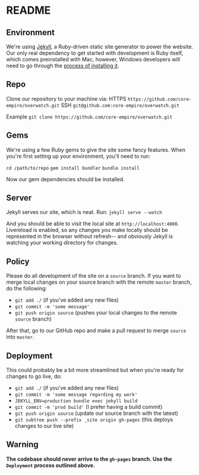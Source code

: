 # README

## Environment
We're using [Jekyll](https://jekyllrb.com/), a Ruby-driven static site generator to power the website. Our only real dependency to get started with development is Ruby itself, which comes preinstalled with Mac, however, Windows developers will need to go through the [process of installing it](https://rubyinstaller.org/).

## Repo
Clone our repository to your machine via:
HTTPS `https://github.com/core-empire/overwatch.git`
SSH `git@github.com:core-empire/overwatch.git`

Example `git clone https://github.com/core-empire/overwatch.git`

## Gems
We're using a few Ruby gems to give the site some fancy features. When you're first setting up your environment, you'll need to run:

`cd /path/to/repo`
`gem install bundler`
`bundle install`

Now our gem dependencies should be installed.

## Server
Jekyll serves our site, which is neat. Run:
`jekyll serve --watch`

And you should be able to visit the local site at `http://localhost:4000`. Livereload is enabled, so any changes you make locally should be represented in the browser without refresh-- and obviously Jekyll is watching your working directory for changes.

## Policy
Please do all development of the site on a `source` branch.
If you want to merge local changes on your source branch with the remote `master` branch, do the following:
- `git add ./` (if you've added any new files)
- `git commit -m 'some message'`
- `git push origin source` (pushes your local changes to the remote `source` branch)

After that, go to our GitHub repo and make a pull request to merge `source` into `master`.

## Deployment
This could probably be a bit more streamlined but when you're ready for changes to go live, do:

- `git add ./` (if you've added any new files)
- `git commit -m 'some message regarding my work'`
- `JEKYLL_ENV=production bundle exec jekyll build`
- `git commit -m 'prod build'` (I prefer having a build commit)
- `git push origin source` (update our source branch with the latest)
- `git subtree push --prefix _site origin gh-pages` (this deploys changes to our live site)

## Warning
**The codebase should never arrive to the `gh-pages` branch. Use the `Deployment` process outlined above.**
